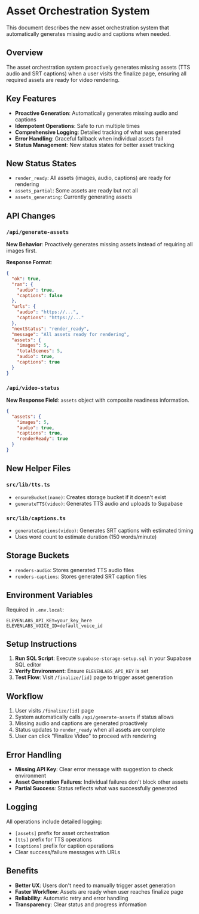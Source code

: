 # Asset Orchestration System

This document describes the new asset orchestration system that automatically generates missing audio and captions when needed.

## Overview

The asset orchestration system proactively generates missing assets (TTS audio and SRT captions) when a user visits the finalize page, ensuring all required assets are ready for video rendering.

## Key Features

- **Proactive Generation**: Automatically generates missing audio and captions
- **Idempotent Operations**: Safe to run multiple times
- **Comprehensive Logging**: Detailed tracking of what was generated
- **Error Handling**: Graceful fallback when individual assets fail
- **Status Management**: New status states for better asset tracking

## New Status States

- `render_ready`: All assets (images, audio, captions) are ready for rendering
- `assets_partial`: Some assets are ready but not all
- `assets_generating`: Currently generating assets

## API Changes

### `/api/generate-assets`

**New Behavior**: Proactively generates missing assets instead of requiring all images first.

**Response Format**:
```json
{
  "ok": true,
  "ran": {
    "audio": true,
    "captions": false
  },
  "urls": {
    "audio": "https://...",
    "captions": "https://..."
  },
  "nextStatus": "render_ready",
  "message": "All assets ready for rendering",
  "assets": {
    "images": 5,
    "totalScenes": 5,
    "audio": true,
    "captions": true
  }
}
```

### `/api/video-status`

**New Response Field**: `assets` object with composite readiness information.

```json
{
  "assets": {
    "images": 5,
    "audio": true,
    "captions": true,
    "renderReady": true
  }
}
```

## New Helper Files

### `src/lib/tts.ts`

- `ensureBucket(name)`: Creates storage bucket if it doesn't exist
- `generateTTS(video)`: Generates TTS audio and uploads to Supabase

### `src/lib/captions.ts`

- `generateCaptions(video)`: Generates SRT captions with estimated timing
- Uses word count to estimate duration (150 words/minute)

## Storage Buckets

- `renders-audio`: Stores generated TTS audio files
- `renders-captions`: Stores generated SRT caption files

## Environment Variables

Required in `.env.local`:
```
ELEVENLABS_API_KEY=your_key_here
ELEVENLABS_VOICE_ID=default_voice_id
```

## Setup Instructions

1. **Run SQL Script**: Execute `supabase-storage-setup.sql` in your Supabase SQL editor
2. **Verify Environment**: Ensure `ELEVENLABS_API_KEY` is set
3. **Test Flow**: Visit `/finalize/[id]` page to trigger asset generation

## Workflow

1. User visits `/finalize/[id]` page
2. System automatically calls `/api/generate-assets` if status allows
3. Missing audio and captions are generated proactively
4. Status updates to `render_ready` when all assets are complete
5. User can click "Finalize Video" to proceed with rendering

## Error Handling

- **Missing API Key**: Clear error message with suggestion to check environment
- **Asset Generation Failures**: Individual failures don't block other assets
- **Partial Success**: Status reflects what was successfully generated

## Logging

All operations include detailed logging:
- `[assets]` prefix for asset orchestration
- `[tts]` prefix for TTS operations  
- `[captions]` prefix for caption operations
- Clear success/failure messages with URLs

## Benefits

- **Better UX**: Users don't need to manually trigger asset generation
- **Faster Workflow**: Assets are ready when user reaches finalize page
- **Reliability**: Automatic retry and error handling
- **Transparency**: Clear status and progress information 